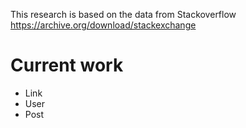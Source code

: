 This research is based on the data from Stackoverflow https://archive.org/download/stackexchange

# Current work

- Link
- User
- Post
